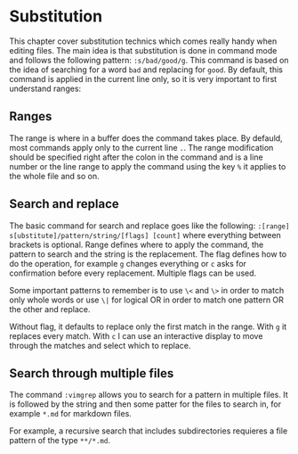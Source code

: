 # Substitution

This chapter cover substitution technics which comes really handy when editing files. The main idea is that substitution is done in command mode
and follows the following pattern: `:s/bad/good/g`. This command is based on the idea of searching for a word `bad` and replacing for `good`. 
By default, this command is applied in the current line only, so it is very important to first understand ranges:

## Ranges

The range is where in a buffer does the command takes place. By defauld, most commands apply only to the current line `.`.
The range modification should be specified right after the colon in the command and is a line number or the line range to apply the command
using the key `%` it applies to the whole file and so on. 

## Search and replace

The basic command for search and replace goes like the following: `:[range] s[ubstitute]/pattern/string/[flags] [count]` where everything between brackets
is optional. Range defines where to apply the command, the pattern to search and the string is the replacement. The flag defines how to do the operation,
for example `g` changes everything or `c` asks for confirmation before every replacement. Multiple flags can be used. 

Some important patterns to remember is to use `\<` and `\>` in order to match only whole words or use `\|` for logical OR in order
to match one pattern OR the other and replace. 

Without flag, it defaults to replace only the first match in the range. With `g` it replaces every match. With `c` I can use
an interactive display to move through the matches and select which to replace.

## Search through multiple files

The command `:vimgrep` allows you to search for a pattern in multiple files. It is followed by the string and then some patter for the files to search in, for example `*.md`
for markdown files.

For example, a recursive search that includes subdirectories requieres a file pattern of the type `**/*.md`.

